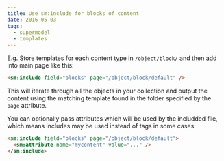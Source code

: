 ```yaml
---
title: Use sm:include for blocks of content
date: 2016-05-03
tags:
  - supermodel
  - templates
---
```


E.g. Store templates for each content type in `/object/block/` and then add into main page like this:

~~~html
<sm:include field="blocks" page="/object/block/default" />
~~~

This will iterate through all the objects in your collection and output the content using the matching template found in the folder specified by the `page` attribute.

You can optionally pass attributes which will be used by the includded file, which means includes may be used instead of tags in some cases:

~~~html
<sm:include field="blocks" page="/object/block/default">
  <sm:attribute name="mycontent" value="..." />
</sm:include>
~~~
